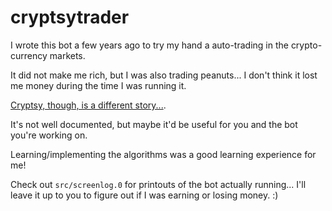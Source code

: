 # cryptsytrader

I wrote this bot a few years ago to try my hand a auto-trading in the
crypto-currency markets.

It did not make me rich, but I was also trading peanuts... I don't think it lost
me money during the time I was running it.

[Cryptsy, though, is a different story...](http://www.cryptsysettlement.com/).

It's not well documented, but maybe it'd be useful for you and the bot you're
working on.

Learning/implementing the algorithms was a good learning experience for me!

Check out `src/screenlog.0` for printouts of the bot actually running... I'll
leave it up to you to figure out if I was earning or losing money. :)

